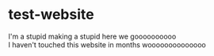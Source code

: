 # test-website
I'm a stupid making a stupid here we goooooooooo <br>
I haven't touched this website in months woooooooooooooo